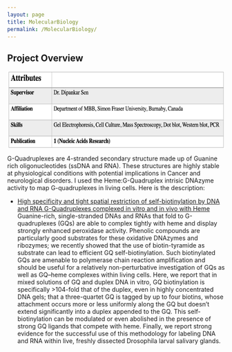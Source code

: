 ```yaml
---
layout: page
title: MolecularBiology
permalink: /MolecularBiology/
---
```


## Project Overview
 
<img src="/images/Molbio1.png" height="180" align="center"/>

G-Quadruplexes are 4-stranded secondary structure made up of Guanine rich oligonucleotides (ssDNA and RNA). These structures are highly stable at physiological conditions with potential implications in Cancer and neurological disorders. 
I used the Heme:G-Quadruplex intrisic DNAzyme activity to map G-quadruplexes in living cells. Here is the description:

* [High specificity and tight spatial restriction of self-biotinylation by DNA and RNA G-Quadruplexes complexed in vitro and in vivo with Heme](https://academic.oup.com/nar/article/48/10/5254/5824605)
  Guanine-rich, single-stranded DNAs and RNAs that fold to G-quadruplexes (GQs) are able to complex tightly with heme and display strongly enhanced peroxidase activity. Phenolic compounds are particularly
  good substrates for these oxidative DNAzymes and ribozymes; we recently showed that the use of biotin-tyramide as substrate can lead to efficient GQ self-biotinylation. Such biotinylated GQs are
  amenable to polymerase chain reaction amplification and should be useful for a relatively non-perturbative investigation of GQs as well as GQ–heme complexes within living cells. Here, we report that in
  mixed solutions of GQ and duplex DNA in vitro, GQ biotinylation is specifically >104-fold that of the duplex, even in highly concentrated DNA gels; that a three-quartet GQ is tagged by up to four biotins,
  whose attachment occurs more or less uniformly along the GQ but doesn’t extend significantly into a duplex appended to the GQ. This self-biotinylation can be modulated or even abolished in the presence of
  strong GQ ligands that compete with heme. Finally, we report strong evidence for the successful use of this methodology for labeling DNA and RNA within live, freshly dissected Drosophila larval salivary glands.

